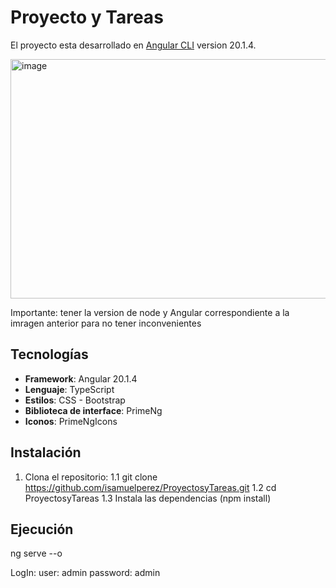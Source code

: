 # Proyecto y Tareas

El proyecto esta desarrollado en [Angular CLI](https://github.com/angular/angular-cli) version 20.1.4.

<img width="835" height="383" alt="image" src="https://github.com/user-attachments/assets/c8213421-79b6-4d7c-8ff9-f47e3f6ddc19" />

Importante: tener la version de node y Angular correspondiente a la imragen anterior para no tener inconvenientes

##  Tecnologías

- **Framework**: Angular 20.1.4  
- **Lenguaje**: TypeScript  
- **Estilos**: CSS - Bootstrap  
- **Biblioteca de interface**: PrimeNg
- **Iconos**: PrimeNgIcons

## Instalación
1. Clona el repositorio:
   1.1 git clone https://github.com/isamuelperez/ProyectosyTareas.git
   1.2 cd ProyectosyTareas
   1.3 Instala las dependencias (npm install)

## Ejecución
ng serve --o

LogIn:
user: admin
password: admin
